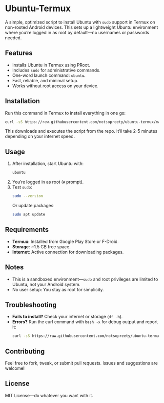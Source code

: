 # Ubuntu-Termux

A simple, optimized script to install Ubuntu with `sudo` support in Termux on non-rooted Android devices. This sets up a lightweight Ubuntu environment where you’re logged in as root by default—no usernames or passwords needed.

## Features
- Installs Ubuntu in Termux using PRoot.
- Includes `sudo` for administrative commands.
- One-word launch command: `ubuntu`.
- Fast, reliable, and minimal setup.
- Works without root access on your device.

## Installation

Run this command in Termux to install everything in one go:

```bash
curl -sS https://raw.githubusercontent.com/notsopreety/ubuntu-termux/main/install | bash
```

This downloads and executes the script from the repo. It’ll take 2-5 minutes depending on your internet speed.

## Usage

1. After installation, start Ubuntu with:
   ```bash
   ubuntu
   ```
2. You’re logged in as root (`#` prompt).
3. Test `sudo`:
   ```bash
   sudo --version
   ```
   Or update packages:
   ```bash
   sudo apt update
   ```

## Requirements
- **Termux**: Installed from Google Play Store or F-Droid.
- **Storage**: ~1.5 GB free space.
- **Internet**: Active connection for downloading packages.

## Notes
- This is a sandboxed environment—`sudo` and root privileges are limited to Ubuntu, not your Android system.
- No user setup: You stay as root for simplicity.

## Troubleshooting
- **Fails to install?** Check your internet or storage (`df -h`).
- **Errors?** Run the curl command with `bash -x` for debug output and report it:
  ```bash
  curl -sS https://raw.githubusercontent.com/notsopreety/ubuntu-termux/main/install | bash -x
  ```

## Contributing
Feel free to fork, tweak, or submit pull requests. Issues and suggestions are welcome!

## License
MIT License—do whatever you want with it.
